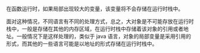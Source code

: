 在函数运行时，如果局部出现较大的变量，该变量将不会存储在运行时栈中。

面对这种情况，不同语言有不同的处理方式，总之，大对象是不可能存放在运行时栈中，一般是存储在其他的内存区域，在运行时栈中存储着该对象的引用或者地址。一般情况下是这样处理的，类似于 java 语言，对象的局部变量是采用引用的形式，而其他的一些语言可能是以地址的形式存储在运行时栈中。




